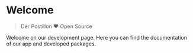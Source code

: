 # Welcome

> Der Postillon ❤ Open Source

Welcome on our development page. Here you can find the documentation of our app and developed packages.